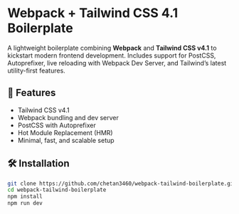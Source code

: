 # Webpack + Tailwind CSS 4.1 Boilerplate

A lightweight boilerplate combining **Webpack** and **Tailwind CSS v4.1** to kickstart modern frontend development. Includes support for PostCSS, Autoprefixer, live reloading with Webpack Dev Server, and Tailwind’s latest utility-first features.

## 🚀 Features

- Tailwind CSS v4.1
- Webpack bundling and dev server
- PostCSS with Autoprefixer
- Hot Module Replacement (HMR)
- Minimal, fast, and scalable setup

## 🛠️ Installation

```bash
git clone https://github.com/chetan3460/webpack-tailwind-boilerplate.git
cd webpack-tailwind-boilerplate
npm install
npm run dev
